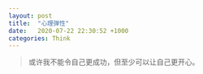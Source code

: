 ```yaml
---
layout: post
title:  "心理弹性"
date:   2020-07-22 22:30:52 +1000
categories: Think 
---
```


>或许我不能令自己更成功，但至少可以让自己更开心。



